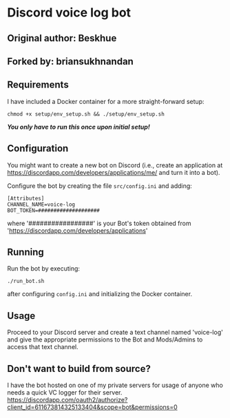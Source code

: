 # Discord voice log bot
## Original author: Beskhue
## Forked by: briansukhnandan
## Requirements

I have included a Docker container for a more straight-forward setup:

```chmod +x setup/env_setup.sh && ./setup/env_setup.sh```

***You only have to run this once upon initial setup!***

## Configuration
You might want to create a new bot on Discord (i.e., create an application at https://discordapp.com/developers/applications/me/ and turn it into a bot).


Configure the bot by creating the file `src/config.ini` and adding:
```
[Attributes]
CHANNEL_NAME=voice-log
BOT_TOKEN=####################
```
where '#################' is your Bot's token obtained from 'https://discordapp.com/developers/applications'

## Running
Run the bot by executing:

```./run_bot.sh```

after configuring `config.ini` and initializing the Docker container.

## Usage
Proceed to your Discord server and create a text channel named 'voice-log' and give the appropriate permissions
to the Bot and Mods/Admins to access that text channel.

## Don't want to build from source?
I have the bot hosted on one of my private servers for usage of anyone who needs a quick VC logger for their
server.
https://discordapp.com/oauth2/authorize?client_id=611673814325133404&scope=bot&permissions=0
